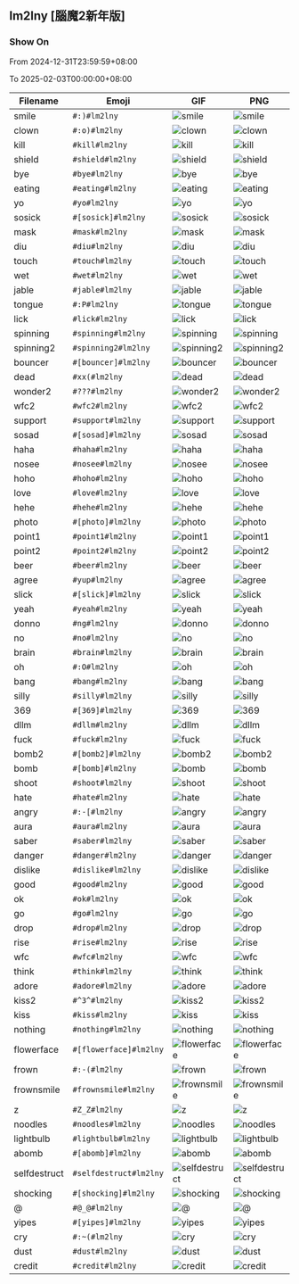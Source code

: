 ## lm2lny [腦魔2新年版]

### Show On
From 2024-12-31T23:59:59+08:00

To 2025-02-03T00:00:00+08:00

| Filename | Emoji | GIF | PNG |
| --- | --- | --- | --- |
| smile | `#:)#lm2lny` | ![smile](../assets/faces/lm2lny/smile.gif) | ![smile](../assets/faces_png/lm2lny/smile.png) |
| clown | `#:o)#lm2lny` | ![clown](../assets/faces/lm2lny/clown.gif) | ![clown](../assets/faces_png/lm2lny/clown.png) |
| kill | `#kill#lm2lny` | ![kill](../assets/faces/lm2lny/kill.gif) | ![kill](../assets/faces_png/lm2lny/kill.png) |
| shield | `#shield#lm2lny` | ![shield](../assets/faces/lm2lny/shield.gif) | ![shield](../assets/faces_png/lm2lny/shield.png) |
| bye | `#bye#lm2lny` | ![bye](../assets/faces/lm2lny/bye.gif) | ![bye](../assets/faces_png/lm2lny/bye.png) |
| eating | `#eating#lm2lny` | ![eating](../assets/faces/lm2lny/eating.gif) | ![eating](../assets/faces_png/lm2lny/eating.png) |
| yo | `#yo#lm2lny` | ![yo](../assets/faces/lm2lny/yo.gif) | ![yo](../assets/faces_png/lm2lny/yo.png) |
| sosick | `#[sosick]#lm2lny` | ![sosick](../assets/faces/lm2lny/sosick.gif) | ![sosick](../assets/faces_png/lm2lny/sosick.png) |
| mask | `#mask#lm2lny` | ![mask](../assets/faces/lm2lny/mask.gif) | ![mask](../assets/faces_png/lm2lny/mask.png) |
| diu | `#diu#lm2lny` | ![diu](../assets/faces/lm2lny/diu.gif) | ![diu](../assets/faces_png/lm2lny/diu.png) |
| touch | `#touch#lm2lny` | ![touch](../assets/faces/lm2lny/touch.gif) | ![touch](../assets/faces_png/lm2lny/touch.png) |
| wet | `#wet#lm2lny` | ![wet](../assets/faces/lm2lny/wet.gif) | ![wet](../assets/faces_png/lm2lny/wet.png) |
| jable | `#jable#lm2lny` | ![jable](../assets/faces/lm2lny/jable.gif) | ![jable](../assets/faces_png/lm2lny/jable.png) |
| tongue | `#:P#lm2lny` | ![tongue](../assets/faces/lm2lny/tongue.gif) | ![tongue](../assets/faces_png/lm2lny/tongue.png) |
| lick | `#lick#lm2lny` | ![lick](../assets/faces/lm2lny/lick.gif) | ![lick](../assets/faces_png/lm2lny/lick.png) |
| spinning | `#spinning#lm2lny` | ![spinning](../assets/faces/lm2lny/spinning.gif) | ![spinning](../assets/faces_png/lm2lny/spinning.png) |
| spinning2 | `#spinning2#lm2lny` | ![spinning2](../assets/faces/lm2lny/spinning2.gif) | ![spinning2](../assets/faces_png/lm2lny/spinning2.png) |
| bouncer | `#[bouncer]#lm2lny` | ![bouncer](../assets/faces/lm2lny/bouncer.gif) | ![bouncer](../assets/faces_png/lm2lny/bouncer.png) |
| dead | `#xx(#lm2lny` | ![dead](../assets/faces/lm2lny/dead.gif) | ![dead](../assets/faces_png/lm2lny/dead.png) |
| wonder2 | `#???#lm2lny` | ![wonder2](../assets/faces/lm2lny/wonder2.gif) | ![wonder2](../assets/faces_png/lm2lny/wonder2.png) |
| wfc2 | `#wfc2#lm2lny` | ![wfc2](../assets/faces/lm2lny/wfc2.gif) | ![wfc2](../assets/faces_png/lm2lny/wfc2.png) |
| support | `#support#lm2lny` | ![support](../assets/faces/lm2lny/support.gif) | ![support](../assets/faces_png/lm2lny/support.png) |
| sosad | `#[sosad]#lm2lny` | ![sosad](../assets/faces/lm2lny/sosad.gif) | ![sosad](../assets/faces_png/lm2lny/sosad.png) |
| haha | `#haha#lm2lny` | ![haha](../assets/faces/lm2lny/haha.gif) | ![haha](../assets/faces_png/lm2lny/haha.png) |
| nosee | `#nosee#lm2lny` | ![nosee](../assets/faces/lm2lny/nosee.gif) | ![nosee](../assets/faces_png/lm2lny/nosee.png) |
| hoho | `#hoho#lm2lny` | ![hoho](../assets/faces/lm2lny/hoho.gif) | ![hoho](../assets/faces_png/lm2lny/hoho.png) |
| love | `#love#lm2lny` | ![love](../assets/faces/lm2lny/love.gif) | ![love](../assets/faces_png/lm2lny/love.png) |
| hehe | `#hehe#lm2lny` | ![hehe](../assets/faces/lm2lny/hehe.gif) | ![hehe](../assets/faces_png/lm2lny/hehe.png) |
| photo | `#[photo]#lm2lny` | ![photo](../assets/faces/lm2lny/photo.gif) | ![photo](../assets/faces_png/lm2lny/photo.png) |
| point1 | `#point1#lm2lny` | ![point1](../assets/faces/lm2lny/point1.gif) | ![point1](../assets/faces_png/lm2lny/point1.png) |
| point2 | `#point2#lm2lny` | ![point2](../assets/faces/lm2lny/point2.gif) | ![point2](../assets/faces_png/lm2lny/point2.png) |
| beer | `#beer#lm2lny` | ![beer](../assets/faces/lm2lny/beer.gif) | ![beer](../assets/faces_png/lm2lny/beer.png) |
| agree | `#yup#lm2lny` | ![agree](../assets/faces/lm2lny/agree.gif) | ![agree](../assets/faces_png/lm2lny/agree.png) |
| slick | `#[slick]#lm2lny` | ![slick](../assets/faces/lm2lny/slick.gif) | ![slick](../assets/faces_png/lm2lny/slick.png) |
| yeah | `#yeah#lm2lny` | ![yeah](../assets/faces/lm2lny/yeah.gif) | ![yeah](../assets/faces_png/lm2lny/yeah.png) |
| donno | `#ng#lm2lny` | ![donno](../assets/faces/lm2lny/donno.gif) | ![donno](../assets/faces_png/lm2lny/donno.png) |
| no | `#no#lm2lny` | ![no](../assets/faces/lm2lny/no.gif) | ![no](../assets/faces_png/lm2lny/no.png) |
| brain | `#brain#lm2lny` | ![brain](../assets/faces/lm2lny/brain.gif) | ![brain](../assets/faces_png/lm2lny/brain.png) |
| oh | `#:O#lm2lny` | ![oh](../assets/faces/lm2lny/oh.gif) | ![oh](../assets/faces_png/lm2lny/oh.png) |
| bang | `#bang#lm2lny` | ![bang](../assets/faces/lm2lny/bang.gif) | ![bang](../assets/faces_png/lm2lny/bang.png) |
| silly | `#silly#lm2lny` | ![silly](../assets/faces/lm2lny/silly.gif) | ![silly](../assets/faces_png/lm2lny/silly.png) |
| 369 | `#[369]#lm2lny` | ![369](../assets/faces/lm2lny/369.gif) | ![369](../assets/faces_png/lm2lny/369.png) |
| dllm | `#dllm#lm2lny` | ![dllm](../assets/faces/lm2lny/dllm.gif) | ![dllm](../assets/faces_png/lm2lny/dllm.png) |
| fuck | `#fuck#lm2lny` | ![fuck](../assets/faces/lm2lny/fuck.gif) | ![fuck](../assets/faces_png/lm2lny/fuck.png) |
| bomb2 | `#[bomb2]#lm2lny` | ![bomb2](../assets/faces/lm2lny/bomb2.gif) | ![bomb2](../assets/faces_png/lm2lny/bomb2.png) |
| bomb | `#[bomb]#lm2lny` | ![bomb](../assets/faces/lm2lny/bomb.gif) | ![bomb](../assets/faces_png/lm2lny/bomb.png) |
| shoot | `#shoot#lm2lny` | ![shoot](../assets/faces/lm2lny/shoot.gif) | ![shoot](../assets/faces_png/lm2lny/shoot.png) |
| hate | `#hate#lm2lny` | ![hate](../assets/faces/lm2lny/hate.gif) | ![hate](../assets/faces_png/lm2lny/hate.png) |
| angry | `#:-[#lm2lny` | ![angry](../assets/faces/lm2lny/angry.gif) | ![angry](../assets/faces_png/lm2lny/angry.png) |
| aura | `#aura#lm2lny` | ![aura](../assets/faces/lm2lny/aura.gif) | ![aura](../assets/faces_png/lm2lny/aura.png) |
| saber | `#saber#lm2lny` | ![saber](../assets/faces/lm2lny/saber.gif) | ![saber](../assets/faces_png/lm2lny/saber.png) |
| danger | `#danger#lm2lny` | ![danger](../assets/faces/lm2lny/danger.gif) | ![danger](../assets/faces_png/lm2lny/danger.png) |
| dislike | `#dislike#lm2lny` | ![dislike](../assets/faces/lm2lny/dislike.gif) | ![dislike](../assets/faces_png/lm2lny/dislike.png) |
| good | `#good#lm2lny` | ![good](../assets/faces/lm2lny/good.gif) | ![good](../assets/faces_png/lm2lny/good.png) |
| ok | `#ok#lm2lny` | ![ok](../assets/faces/lm2lny/ok.gif) | ![ok](../assets/faces_png/lm2lny/ok.png) |
| go | `#go#lm2lny` | ![go](../assets/faces/lm2lny/go.gif) | ![go](../assets/faces_png/lm2lny/go.png) |
| drop | `#drop#lm2lny` | ![drop](../assets/faces/lm2lny/drop.gif) | ![drop](../assets/faces_png/lm2lny/drop.png) |
| rise | `#rise#lm2lny` | ![rise](../assets/faces/lm2lny/rise.gif) | ![rise](../assets/faces_png/lm2lny/rise.png) |
| wfc | `#wfc#lm2lny` | ![wfc](../assets/faces/lm2lny/wfc.gif) | ![wfc](../assets/faces_png/lm2lny/wfc.png) |
| think | `#think#lm2lny` | ![think](../assets/faces/lm2lny/think.gif) | ![think](../assets/faces_png/lm2lny/think.png) |
| adore | `#adore#lm2lny` | ![adore](../assets/faces/lm2lny/adore.gif) | ![adore](../assets/faces_png/lm2lny/adore.png) |
| kiss2 | `#^3^#lm2lny` | ![kiss2](../assets/faces/lm2lny/kiss2.gif) | ![kiss2](../assets/faces_png/lm2lny/kiss2.png) |
| kiss | `#kiss#lm2lny` | ![kiss](../assets/faces/lm2lny/kiss.gif) | ![kiss](../assets/faces_png/lm2lny/kiss.png) |
| nothing | `#nothing#lm2lny` | ![nothing](../assets/faces/lm2lny/nothing.gif) | ![nothing](../assets/faces_png/lm2lny/nothing.png) |
| flowerface | `#[flowerface]#lm2lny` | ![flowerface](../assets/faces/lm2lny/flowerface.gif) | ![flowerface](../assets/faces_png/lm2lny/flowerface.png) |
| frown | `#:-(#lm2lny` | ![frown](../assets/faces/lm2lny/frown.gif) | ![frown](../assets/faces_png/lm2lny/frown.png) |
| frownsmile | `#frownsmile#lm2lny` | ![frownsmile](../assets/faces/lm2lny/frownsmile.gif) | ![frownsmile](../assets/faces_png/lm2lny/frownsmile.png) |
| z | `#Z_Z#lm2lny` | ![z](../assets/faces/lm2lny/z.gif) | ![z](../assets/faces_png/lm2lny/z.png) |
| noodles | `#noodles#lm2lny` | ![noodles](../assets/faces/lm2lny/noodles.gif) | ![noodles](../assets/faces_png/lm2lny/noodles.png) |
| lightbulb | `#lightbulb#lm2lny` | ![lightbulb](../assets/faces/lm2lny/lightbulb.gif) | ![lightbulb](../assets/faces_png/lm2lny/lightbulb.png) |
| abomb | `#[abomb]#lm2lny` | ![abomb](../assets/faces/lm2lny/abomb.gif) | ![abomb](../assets/faces_png/lm2lny/abomb.png) |
| selfdestruct | `#selfdestruct#lm2lny` | ![selfdestruct](../assets/faces/lm2lny/selfdestruct.gif) | ![selfdestruct](../assets/faces_png/lm2lny/selfdestruct.png) |
| shocking | `#[shocking]#lm2lny` | ![shocking](../assets/faces/lm2lny/shocking.gif) | ![shocking](../assets/faces_png/lm2lny/shocking.png) |
| @ | `#@_@#lm2lny` | ![@](../assets/faces/lm2lny/@.gif) | ![@](../assets/faces_png/lm2lny/@.png) |
| yipes | `#[yipes]#lm2lny` | ![yipes](../assets/faces/lm2lny/yipes.gif) | ![yipes](../assets/faces_png/lm2lny/yipes.png) |
| cry | `#:~(#lm2lny` | ![cry](../assets/faces/lm2lny/cry.gif) | ![cry](../assets/faces_png/lm2lny/cry.png) |
| dust | `#dust#lm2lny` | ![dust](../assets/faces/lm2lny/dust.gif) | ![dust](../assets/faces_png/lm2lny/dust.png) |
| credit | `#credit#lm2lny` | ![credit](../assets/faces/lm2lny/credit.gif) | ![credit](../assets/faces_png/lm2lny/credit.png) |

